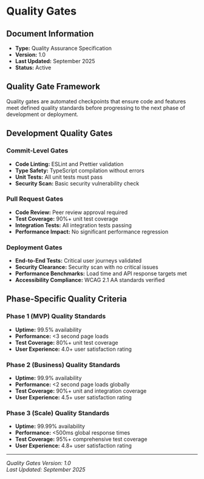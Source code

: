 # Quality Gates

## Document Information
- **Type:** Quality Assurance Specification
- **Version:** 1.0
- **Last Updated:** September 2025
- **Status:** Active

## Quality Gate Framework

Quality gates are automated checkpoints that ensure code and features meet defined quality standards before progressing to the next phase of development or deployment.

## Development Quality Gates

### Commit-Level Gates
- **Code Linting:** ESLint and Prettier validation
- **Type Safety:** TypeScript compilation without errors
- **Unit Tests:** All unit tests must pass
- **Security Scan:** Basic security vulnerability check

### Pull Request Gates
- **Code Review:** Peer review approval required
- **Test Coverage:** 90%+ unit test coverage
- **Integration Tests:** All integration tests passing
- **Performance Impact:** No significant performance regression

### Deployment Gates
- **End-to-End Tests:** Critical user journeys validated
- **Security Clearance:** Security scan with no critical issues
- **Performance Benchmarks:** Load time and API response targets met
- **Accessibility Compliance:** WCAG 2.1 AA standards verified

## Phase-Specific Quality Criteria

### Phase 1 (MVP) Quality Standards
- **Uptime:** 99.5% availability
- **Performance:** <3 second page loads
- **Test Coverage:** 80%+ unit test coverage
- **User Experience:** 4.0+ user satisfaction rating

### Phase 2 (Business) Quality Standards
- **Uptime:** 99.9% availability
- **Performance:** <2 second page loads globally
- **Test Coverage:** 90%+ unit and integration coverage
- **User Experience:** 4.5+ user satisfaction rating

### Phase 3 (Scale) Quality Standards
- **Uptime:** 99.99% availability
- **Performance:** <500ms global response times
- **Test Coverage:** 95%+ comprehensive test coverage
- **User Experience:** 4.8+ user satisfaction rating

---

*Quality Gates Version: 1.0*  
*Last Updated: September 2025*